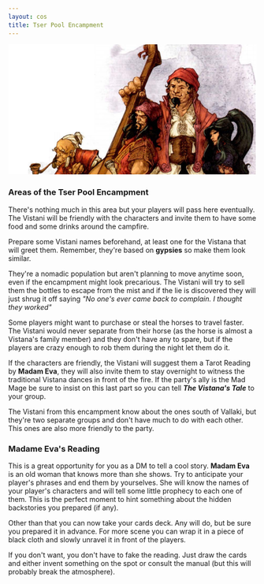```yaml
---
layout: cos
title: Tser Pool Encampment
---
```


![Header](/images/header_vistani.jpg)

### Areas of the Tser Pool Encampment
There's nothing much in this area but your players will pass here eventually. The Vistani will be friendly with the characters and invite them to have some food and some drinks around the campfire.

Prepare some Vistani names beforehand, at least one for the Vistana that will greet them. Remember, they're based on **gypsies** so make them look similar.

They're a nomadic population but aren't planning to move anytime soon, even if the encampment might look precarious. The Vistani will try to sell them the bottles to escape from the mist and if the lie is discovered they will just shrug it off saying *"No one's ever came back to complain. I thought they worked"* 

Some players might want to purchase or steal the horses to travel faster. The Vistani would never separate from their horse (as the horse is almost a Vistana's family member) and they don't have any to spare, but if the players are crazy enough to rob them during the night let them do it.

If the characters are friendly, the Vistani will suggest them a Tarot Reading by **Madam Eva**, they will also invite them to stay overnight to witness the traditional Vistana dances in front of the fire. If the party's ally is the Mad Mage be sure to insist on this last part so you can tell ***The Vistana's Tale*** to your group.

The Vistani from this encampment know about the ones south of Vallaki, but they're two separate groups and don't have much to do with each other. This ones are also more friendly to the party.

### Madame Eva's Reading

This is a great opportunity for you as a DM to tell a cool story. **Madam Eva** is an old woman that knows more than she shows. Try to anticipate your player's phrases and end them by yourselves. She will know the names of your player's characters and will tell some little prophecy to each one of them. This is the perfect moment to hint something about the hidden backstories you prepared (if any). 

Other than that you can now take your cards deck. Any will do, but be sure you prepared it in advance. For more scene you can wrap it in a piece of black cloth and slowly unravel it in front of the players. 

If you don't want, you don't have to fake the reading. Just draw the cards and either invent something on the spot or consult the manual (but this will probably break the atmosphere).

